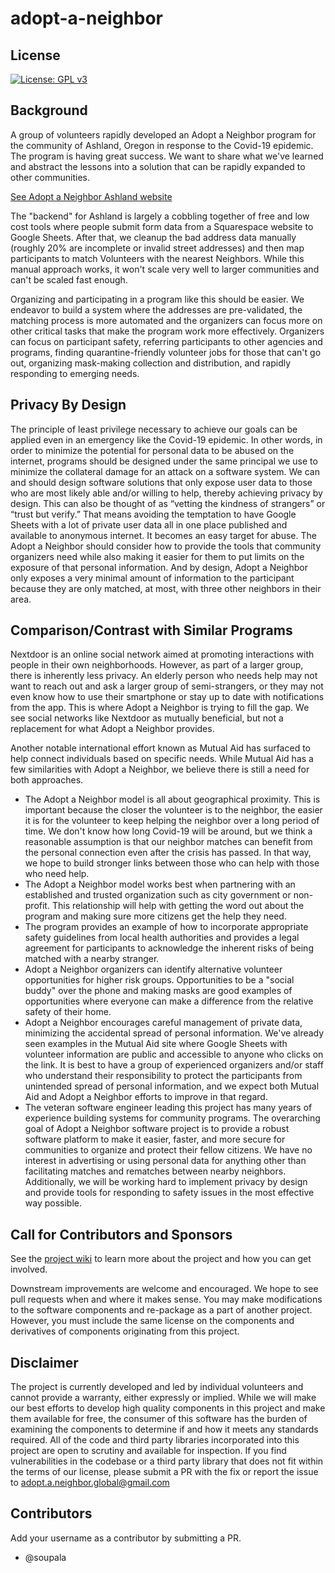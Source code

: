 # adopt-a-neighbor

## License
[![License: GPL v3](https://img.shields.io/badge/License-GPLv3-blue.svg)](https://www.gnu.org/licenses/gpl-3.0)

## Background

A group of volunteers rapidly developed an Adopt a Neighbor program for the community of Ashland, Oregon in response to the Covid-19 epidemic. The program is having great success. We want to share what we've learned and abstract the lessons into a solution that can be rapidly expanded to other communities.

[See Adopt a Neighbor Ashland website ](https://adoptneighbors.org)

The "backend" for Ashland is largely a cobbling together of free and low cost tools where people submit form data from a Squarespace website to Google Sheets. After that, we cleanup the bad address data manually (roughly 20% are incomplete or invalid street addresses) and then map participants to match Volunteers with the nearest Neighbors. While this manual approach works, it won't scale very well to larger communities and can't be scaled fast enough.

Organizing and participating in a program like this should be easier. We endeavor to build a system where the addresses are pre-validated, the matching process is more automated and the organizers can focus more on other critical tasks that make the program work more effectively. Organizers can focus on participant safety, referring participants to other agencies and programs, finding quarantine-friendly volunteer jobs for those that can't go out, organizing mask-making collection and distribution, and rapidly responding to emerging needs.

## Privacy By Design
The principle of least privilege necessary to achieve our goals can be applied even in an emergency like the Covid-19 epidemic. In other words, in order to minimize the potential for personal data to be abused on the internet, programs should be designed under the same principal we use to minimize the collateral damage for an attack on a software system. We can and should design software solutions that only expose user data to those who are most likely able and/or willing to help, thereby achieving privacy by design. This can also be thought of as “vetting the kindness of strangers” or “trust but verify.” That means avoiding the temptation to have Google Sheets with a lot of private user data all in one place published and available to anonymous internet. It becomes an easy target for abuse. The Adopt a Neighbor should consider how to provide the tools that community organizers need while also making it easier for them to put limits on the exposure of that personal information. And by design, Adopt a Neighbor only exposes a very minimal amount of information to the participant because they are only matched, at most, with three other neighbors in their area.

## Comparison/Contrast with Similar Programs
Nextdoor is an online social network aimed at promoting interactions with people in their own neighborhoods. However, as part of a larger group, there is inherently less privacy. An elderly person who needs help may not want to reach out and ask a larger group of semi-strangers, or they may not even know how to use their smartphone or stay up to date with notifications from the app. This is where Adopt a Neighbor is trying to fill the gap. We see social networks like Nextdoor as mutually beneficial, but not a replacement for what Adopt a Neighbor provides.

Another notable international effort known as Mutual Aid has surfaced to help connect individuals based on specific needs. While Mutual Aid has a few similarities with Adopt a Neighbor, we believe there is still a need for both approaches.
* The Adopt a Neighbor model is all about geographical proximity. This is important because the closer the volunteer is to the neighbor, the easier it is for the volunteer to keep helping the neighbor over a long period of time. We don't know how long Covid-19 will be around, but we think a reasonable assumption is that our neighbor matches can benefit from the personal connection even after the crisis has passed. In that way, we hope to build stronger links between those who can help with those who need help.
* The Adopt a Neighbor model works best when partnering with an established and trusted organization such as city government or non-profit. This relationship will help with getting the word out about the program and making sure more citizens get the help they need.
* The program provides an example of how to incorporate appropriate safety guidelines from local health authorities and provides a legal agreement for participants to acknowledge the inherent risks of being matched with a nearby stranger.
* Adopt a Neighbor organizers can identify alternative volunteer opportunities for higher risk groups. Opportunities to be a "social buddy" over the phone and making masks are good examples of opportunities where everyone can make a difference from the relative safety of their home.
* Adopt a Neighbor encourages careful management of private data, minimizing the accidental spread of personal information. We've already seen examples in the Mutual Aid site where Google Sheets with volunteer information are public and accessible to anyone who clicks on the link.  It is best to have a group of experienced organizers and/or staff who understand their responsibility to protect the participants from unintended spread of personal information, and we expect both Mutual Aid and Adopt a Neighbor efforts to improve in that regard.
* The veteran software engineer leading this project has many years of experience building systems for community programs. The overarching goal of Adopt a Neighbor software project is to provide a robust software platform to make it easier, faster, and more secure for communities to organize and protect their fellow citizens. We have no interest in advertising or using personal data for anything other than facilitating matches and rematches between nearby neighbors. Additionally, we will be working hard to implement privacy by design and provide tools for responding to safety issues in the most effective way possible.

## Call for Contributors and Sponsors

See the [project wiki](https://github.com/rogue-hack-lab/adopt-a-neighbor/wiki) to learn more about the project and how you can get involved.

Downstream improvements are welcome and encouraged. We hope to see pull requests when and where it makes sense. You may make modifications to the software components and re-package as a part of another project. However, you must include the same license on the components and derivatives of components originating from this project.

## Disclaimer
The project is currently developed and led by individual volunteers and cannot provide a warranty, either expressly or implied. While we will make our best efforts to develop high quality components in this project and make them available for free, the consumer of this software has the burden of examining the components to determine if and how it meets any standards required. All of the code and third party libraries incorporated into this project are open to scrutiny and available for inspection. If you find vulnerabilities in the codebase or a third party library that does not fit within the terms of our license, please submit a PR with the fix or report the issue to adopt.a.neighbor.global@gmail.com

## Contributors
Add your username as a contributor by submitting a PR.
* @soupala
